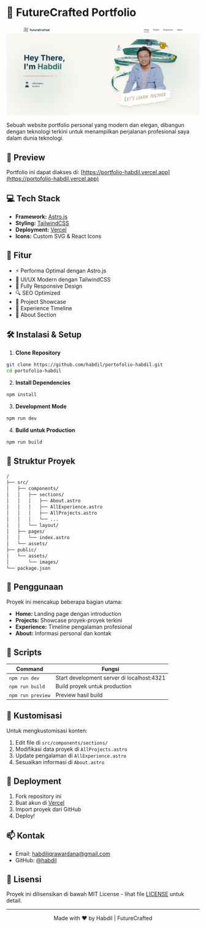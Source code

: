 # 🚀 FutureCrafted Portfolio

![Portfolio Banner](public/assets/images/image.png)

Sebuah website portfolio personal yang modern dan elegan, dibangun dengan teknologi terkini untuk menampilkan perjalanan profesional saya dalam dunia teknologi.

## 🌟 Preview

Portfolio ini dapat diakses di: [https://portfolio-habdil.vercel.app](https://portofolio-habdil.vercel.app)

## 💻 Tech Stack

- **Framework:** [Astro.js](https://astro.build)
- **Styling:** [TailwindCSS](https://tailwindcss.com)
- **Deployment:** [Vercel](https://vercel.com)
- **Icons:** Custom SVG & React Icons

## 🎯 Fitur

- ⚡ Performa Optimal dengan Astro.js
- 🎨 UI/UX Modern dengan TailwindCSS
- 📱 Fully Responsive Design
- 🔍 SEO Optimized
- 📂 Project Showcase
- 💼 Experience Timeline
- 📝 About Section

## 🛠️ Instalasi & Setup

1. **Clone Repository**
```bash
git clone https://github.com/habdil/portofolio-habdil.git
cd portofolio-habdil
```

2. **Install Dependencies**
```bash
npm install
```

3. **Development Mode**
```bash
npm run dev
```

4. **Build untuk Production**
```bash
npm run build
```

## 📁 Struktur Proyek
```
/
├── src/
│   ├── components/
│   │   ├── sections/
│   │   │   ├── About.astro
│   │   │   ├── AllExperience.astro
│   │   │   ├── AllProjects.astro
│   │   │   └── ...
│   │   └── layout/
│   ├── pages/
│   │   └── index.astro
│   └── assets/
├── public/
│   └── assets/
│       └── images/
└── package.json
```

## 📌 Penggunaan

Proyek ini mencakup beberapa bagian utama:
- **Home:** Landing page dengan introduction
- **Projects:** Showcase proyek-proyek terkini
- **Experience:** Timeline pengalaman profesional
- **About:** Informasi personal dan kontak

## 🔧 Scripts

| Command           | Fungsi                                      |
|------------------|---------------------------------------------|
| `npm run dev`    | Start development server di localhost:4321  |
| `npm run build`  | Build proyek untuk production              |
| `npm run preview`| Preview hasil build                        |

## 📝 Kustomisasi

Untuk mengkustomisasi konten:
1. Edit file di `src/components/sections/`
2. Modifikasi data proyek di `AllProjects.astro`
3. Update pengalaman di `AllExperience.astro`
4. Sesuaikan informasi di `About.astro`

## 🚀 Deployment

1. Fork repository ini
2. Buat akun di [Vercel](https://vercel.com)
3. Import proyek dari GitHub
4. Deploy!

## 📫 Kontak

- Email: habdiliqrawardana@gmail.com
- GitHub: [@habdil](https://github.com/habdil)

## 📄 Lisensi

Proyek ini dilisensikan di bawah MIT License - lihat file [LICENSE](LICENSE) untuk detail.

---

<p align="center">Made with ❤️ by Habdil | FutureCrafted</p>
